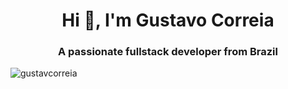 <h1 align="center">Hi 👋, I'm Gustavo Correia</h1>
<h3 align="center">A passionate fullstack developer from Brazil</h3>

<p align="left"> <img src="https://komarev.com/ghpvc/?username=gustavcorreia&label=Profile%20views&color=0e75b6&style=flat" alt="gustavcorreia" /> </p>

